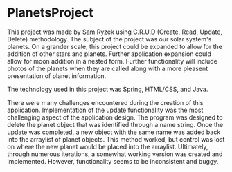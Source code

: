 # PlanetsProject
This project was made by Sam Ryzek using C.R.U.D (Create, Read, Update, Delete) methodology. The subject of the project was our solar system's planets. On a grander scale, this project could be expanded to allow for the addition of other stars and planets. Further application expansion could allow for moon addition in a nested form. Further functionality will include photos of the planets when they are called along with a more pleasent presentation of planet information.

The technology used in this project was Spring, HTML/CSS, and Java. 

There were many challenges encountered during the creation of this application. Implementation of the update functionality was the most challenging aspect of the application design. The program was designed to delete the planet object that was identified through a name string. Once the update was completed, a new object with the same name was added back into the arraylist of planet objects. This method worked, but control was lost on where the new planet would be placed into the arraylist. Ultimately, through numerous iterations, a somewhat working version was created and implemented. However, functionality seems to be inconsistent and buggy.  
